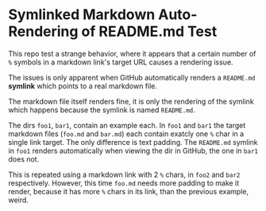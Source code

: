# Symlinked Markdown Auto-Rendering of README.md Test

This repo test a strange behavior, where it appears that a certain number of `%` symbols in a markdown link's target URL causes a rendering issue.

The issues is only apparent when GitHub automatically renders a `README.md` __symlink__ which points to a real markdown file.

The markdown file itself renders fine, it is only the rendering of the symlink which happens because the symlink is named `README.md`.

The dirs `foo1`, `bar1`, contain an example each. In `foo1` and `bar1` the target markdown files (`foo.md` and `bar.md`) each contain exatcly one `%` char in a single link target. The only difference is text padding. The `README.md` symlink in `foo1` renders automatically when viewing the dir in GitHub, the one in `bar1` does not.

This is repeated using a markdown link with 2 `%` chars, in `foo2` and `bar2` respectively. However, this time `foo.md` needs more padding to make it render, because it has more `%` chars in its link, than the previous example, weird.
